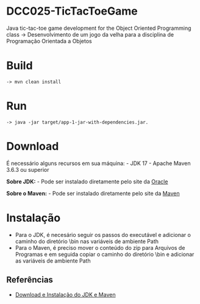 # DCC025-TicTacToeGame
Java tic-tac-toe game development for the Object Oriented Programming class
-> Desenvolvimento de um jogo da velha para a disciplina de Programação Orientada a Objetos

# Build
    -> mvn clean install

# Run 
    -> java -jar target/app-1-jar-with-dependencies.jar.

# Download
É necessário alguns recursos em sua máquina:
    - JDK 17 
    - Apache Maven 3.6.3 ou superior

**Sobre JDK:**
    - Pode ser instalado diretamente pelo site da [ Oracle ](https://www.oracle.com/java/technologies/javase/jdk17-archive-downloads.html)  

**Sobre o Maven:**
    - Pode ser instalado diretamente pelo site da [ Maven ](https://maven.apache.org/download.cgi)

# Instalação
- Para o JDK, é necesário seguir os passos do executável e adicionar o caminho do diretório \bin nas variáveis de ambiente Path
- Para o Maven, é preciso mover o conteúdo do zip para Arquivos de Programas e em seguida copiar o caminho do diretório \bin e adicionar as variáveis de ambiente Path

## Referências
- [ Download e Instalação do JDK e Maven ](https://www.youtube.com/watch?v=WASIyomqarc)